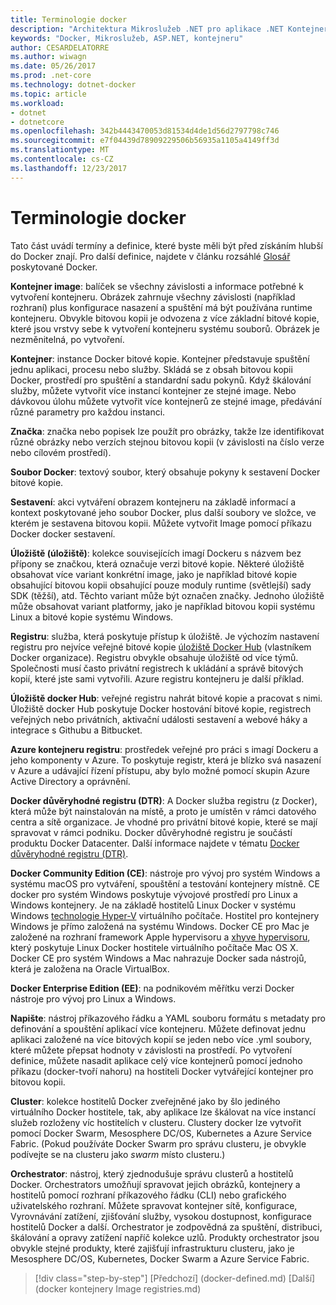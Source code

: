 ```yaml
---
title: Terminologie docker
description: "Architektura Mikroslužeb .NET pro aplikace .NET Kontejnerizované | Terminologie docker"
keywords: "Docker, Mikroslužeb, ASP.NET, kontejneru"
author: CESARDELATORRE
ms.author: wiwagn
ms.date: 05/26/2017
ms.prod: .net-core
ms.technology: dotnet-docker
ms.topic: article
ms.workload:
- dotnet
- dotnetcore
ms.openlocfilehash: 342b4443470053d81534d4de1d56d2797798c746
ms.sourcegitcommit: e7f04439d78909229506b56935a1105a4149ff3d
ms.translationtype: MT
ms.contentlocale: cs-CZ
ms.lasthandoff: 12/23/2017
---
```

# <a name="docker-terminology"></a>Terminologie docker

Tato část uvádí termíny a definice, které byste měli být před získáním hlubší do Docker znají. Pro další definice, najdete v článku rozsáhlé [Glosář](https://docs.docker.com/glossary/) poskytované Docker.

**Kontejner image**: balíček se všechny závislosti a informace potřebné k vytvoření kontejneru. Obrázek zahrnuje všechny závislosti (například rozhraní) plus konfigurace nasazení a spuštění má být používána runtime kontejneru. Obvykle bitovou kopii je odvozena z více základní bitové kopie, které jsou vrstvy sebe k vytvoření kontejneru systému souborů. Obrázek je nezměnitelná, po vytvoření.

**Kontejner**: instance Docker bitové kopie. Kontejner představuje spuštění jednu aplikaci, procesu nebo služby. Skládá se z obsah bitovou kopii Docker, prostředí pro spuštění a standardní sadu pokynů. Když škálování služby, můžete vytvořit více instancí kontejner ze stejné image. Nebo dávkovou úlohu můžete vytvořit více kontejnerů ze stejné image, předávání různé parametry pro každou instanci.

**Značka**: značka nebo popisek lze použít pro obrázky, takže lze identifikovat různé obrázky nebo verzích stejnou bitovou kopii (v závislosti na číslo verze nebo cílovém prostředí).

**Soubor Docker**: textový soubor, který obsahuje pokyny k sestavení Docker bitové kopie.

**Sestavení**: akci vytváření obrazem kontejneru na základě informací a kontext poskytované jeho soubor Docker, plus další soubory ve složce, ve kterém je sestavena bitovou kopii. Můžete vytvořit Image pomocí příkazu Docker docker sestavení.

**Úložiště (úložiště)**: kolekce souvisejících imagí Dockeru s názvem bez přípony se značkou, která označuje verzi bitové kopie. Některé úložiště obsahovat více variant konkrétní image, jako je například bitové kopie obsahující bitovou kopii obsahující pouze moduly runtime (světlejší) sady SDK (těžší), atd. Těchto variant může být označen značky. Jednoho úložiště může obsahovat variant platformy, jako je například bitovou kopii systému Linux a bitové kopie systému Windows.

**Registru**: služba, která poskytuje přístup k úložiště. Je výchozím nastavení registru pro nejvíce veřejné bitové kopie [úložiště Docker Hub](https://hub.docker.com/) (vlastníkem Docker organizace). Registru obvykle obsahuje úložiště od více týmů. Společnosti musí často privátní registrech k ukládání a správě bitových kopií, které jste sami vytvořili. Azure registru kontejneru je další příklad.

**Úložiště docker Hub**: veřejné registru nahrát bitové kopie a pracovat s nimi. Úložiště docker Hub poskytuje Docker hostování bitové kopie, registrech veřejných nebo privátních, aktivační události sestavení a webové háky a integrace s Githubu a Bitbucket.

**Azure kontejneru registru**: prostředek veřejné pro práci s imagí Dockeru a jeho komponenty v Azure. To poskytuje registr, která je blízko svá nasazení v Azure a udávající řízení přístupu, aby bylo možné pomocí skupin Azure Active Directory a oprávnění.

**Docker důvěryhodné registru (DTR)**: A Docker služba registru (z Docker), která může být nainstalován na místě, a proto je umístěn v rámci datového centra a sítě organizace. Je vhodné pro privátní bitové kopie, které se mají spravovat v rámci podniku. Docker důvěryhodné registru je součástí produktu Docker Datacenter. Další informace najdete v tématu [Docker důvěryhodné registru (DTR)](https://docs.docker.com/docker-trusted-registry/overview/).

**Docker Community Edition (CE)**: nástroje pro vývoj pro systém Windows a systému macOS pro vytváření, spouštění a testování kontejnery místně. CE docker pro systém Windows poskytuje vývojové prostředí pro Linux a Windows kontejnery. Je na základě hostitelů Linux Docker v systému Windows [technologie Hyper-V](https://www.microsoft.com/en-us/server-cloud/solutions/virtualization.aspx) virtuálního počítače. Hostitel pro kontejnery Windows je přímo založená na systému Windows. Docker CE pro Mac je založené na rozhraní framework Apple hypervisoru a [xhyve hypervisoru](https://github.com/mist64/xhyve), který poskytuje Linux Docker hostitele virtuálního počítače Mac OS X. Docker CE pro systém Windows a Mac nahrazuje Docker sada nástrojů, která je založena na Oracle VirtualBox.

**Docker Enterprise Edition (EE)**: na podnikovém měřítku verzi Docker nástroje pro vývoj pro Linux a Windows.

**Napište**: nástroj příkazového řádku a YAML souboru formátu s metadaty pro definování a spouštění aplikací více kontejneru. Můžete definovat jednu aplikaci založené na více bitových kopií se jeden nebo více .yml soubory, které můžete přepsat hodnoty v závislosti na prostředí. Po vytvoření definice, můžete nasadit aplikace celý více kontejnerů pomocí jednoho příkazu (docker-tvoří nahoru) na hostiteli Docker vytvářející kontejner pro bitovou kopii.

**Cluster**: kolekce hostitelů Docker zveřejněné jako by šlo jediného virtuálního Docker hostitele, tak, aby aplikace lze škálovat na více instancí služeb rozloženy víc hostitelích v clusteru. Clustery docker lze vytvořit pomocí Docker Swarm, Mesosphere DC/OS, Kubernetes a Azure Service Fabric. (Pokud používáte Docker Swarm pro správu clusteru, je obvykle podívejte se na clusteru jako *swarm* místo clusteru.)

**Orchestrator**: nástroj, který zjednodušuje správu clusterů a hostitelů Docker. Orchestrators umožňují spravovat jejich obrázků, kontejnery a hostitelů pomocí rozhraní příkazového řádku (CLI) nebo grafického uživatelského rozhraní. Můžete spravovat kontejner sítě, konfigurace, Vyrovnávání zatížení, zjišťování služby, vysokou dostupnost, konfigurace hostitelů Docker a další. Orchestrator je zodpovědná za spuštění, distribuci, škálování a opravy zatížení napříč kolekce uzlů. Produkty orchestrator jsou obvykle stejné produkty, které zajišťují infrastrukturu clusteru, jako je Mesosphere DC/OS, Kubernetes, Docker Swarm a Azure Service Fabric.


>[!div class="step-by-step"]
[Předchozí] (docker-defined.md) [Další] (docker kontejnery Image registries.md)
